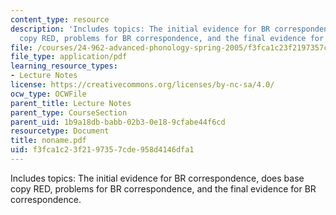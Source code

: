 ```yaml
---
content_type: resource
description: 'Includes topics: The initial evidence for BR correspondence, does base
  copy RED, problems for BR correspondence, and the final evidence for BR correspondence.'
file: /courses/24-962-advanced-phonology-spring-2005/f3fca1c23f2197357cde958d4146dfa1_noname.pdf
file_type: application/pdf
learning_resource_types:
- Lecture Notes
license: https://creativecommons.org/licenses/by-nc-sa/4.0/
ocw_type: OCWFile
parent_title: Lecture Notes
parent_type: CourseSection
parent_uid: 1b9a18db-babb-02b3-0e18-9cfabe44f6cd
resourcetype: Document
title: noname.pdf
uid: f3fca1c2-3f21-9735-7cde-958d4146dfa1
---
```

Includes topics: The initial evidence for BR correspondence, does base copy RED, problems for BR correspondence, and the final evidence for BR correspondence.